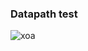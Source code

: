 ### Datapath test
![xoa](https://github.com/Truongdhvnu/Diff_max/assets/122275694/181f8db2-d778-4faf-accb-c3b836c2566f)
